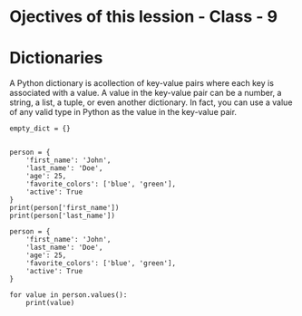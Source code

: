 # Ojectives of this lession - Class - 9
# Dictionaries

A Python dictionary is acollection of key-value pairs where each key is associated with a value.
A value in the key-value pair can be a number, a string, a list, a tuple, or even another dictionary. In fact, you can use a value of any valid type in Python as the value in the key-value pair.

```
empty_dict = {}
```

```

person = {
    'first_name': 'John',
    'last_name': 'Doe',
    'age': 25,
    'favorite_colors': ['blue', 'green'],
    'active': True
}
print(person['first_name'])
print(person['last_name'])

```

```
person = {
    'first_name': 'John',
    'last_name': 'Doe',
    'age': 25,
    'favorite_colors': ['blue', 'green'],
    'active': True
}

for value in person.values():
    print(value)

```

